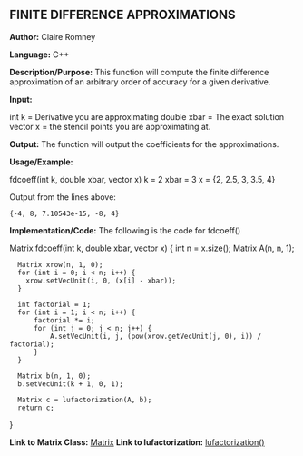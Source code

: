 ## FINITE DIFFERENCE APPROXIMATIONS

**Author:** Claire Romney

**Language:** C++

**Description/Purpose:** This function will compute the finite difference approximation of an arbitrary order of accuracy for a given derivative.

**Input:**

  int k = Derivative you are approximating
  double xbar = The exact solution
  vector<double> x = the stencil points you are approximating at.
	
**Output:** The function will output the coefficients for the approximations.

**Usage/Example:**

  fdcoeff(int k, double xbar, vector<double> x)
  k = 2
  xbar = 3
  x = {2, 2.5, 3, 3.5, 4}

Output from the lines above:

	{-4, 8, 7.10543e-15, -8, 4}
    
**Implementation/Code:** The following is the code for fdcoeff()

  Matrix fdcoeff(int k, double xbar, vector<double> x) {
	  int n = x.size();
	  Matrix A(n, n, 1);

	  Matrix xrow(n, 1, 0);
	  for (int i = 0; i < n; i++) {
	  	xrow.setVecUnit(i, 0, (x[i] - xbar));
	  }

	  int factorial = 1;
	  for (int i = 1; i < n; i++) {
		  factorial *= i;
		  for (int j = 0; j < n; j++) {
			  A.setVecUnit(i, j, (pow(xrow.getVecUnit(j, 0), i)) / factorial);
		  }
	  }

	  Matrix b(n, 1, 0);
	  b.setVecUnit(k + 1, 0, 1);

	  Matrix c = lufactorization(A, b);
	  return c;
  }

**Link to Matrix Class:** 
  [Matrix](../append/matrix.md)
**Link to lufactorization:**
  [lufactorization()](../append/lufactorization.md)
